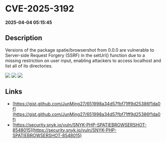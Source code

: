 # CVE-2025-3192

**2025-04-04 05:15:45**

## Description
Versions of the package spatie/browsershot from 0.0.0 are vulnerable to Server-side Request Forgery (SSRF) in the setUrl() function due to a missing restriction on user input, enabling attackers to access localhost and list all of its directories.

![](https://img.shields.io/static/v1?label=Score&message=8.8&color=red)
![](https://img.shields.io/static/v1?label=Severity&message=HIGH&color=red)
![](https://img.shields.io/static/v1?label=CWE&message=SSRF&color=green)

## Links
- [https://gist.github.com/JunMing27/651998a34d57fbf71ff9d25386f1da0f](https://gist.github.com/JunMing27/651998a34d57fbf71ff9d25386f1da0f)
- [https://security.snyk.io/vuln/SNYK-PHP-SPATIEBROWSERSHOT-8548015](https://security.snyk.io/vuln/SNYK-PHP-SPATIEBROWSERSHOT-8548015)
